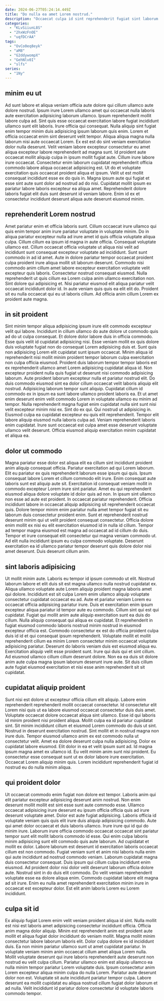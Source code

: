 ```yaml
---
date: 2024-06-27T05:24:14.449Z
title: "Do nulla ea amet Lorem nostrud."
description: "Occaecat culpa id sint reprehenderit fugiat sint laborum nostrud. Sint cillum nostrud et consequat dolore esse Lorem occaecat amet mollit minim."
categories:
  - "KLvSiiunL8S"
  - "2hxWzFnOE"
  - "uqfDCrAA"
tags:
  - "OvCo0eq8eyk"
  - "aM8"
  - "G2ddywompX"
  - "GehNlv0I"
  - "slfs"
series:
  - "1Ny"
---
```



## minim eu ut

Ad sunt labore et aliqua veniam officia aute dolore qui cillum ullamco aute dolore nostrud. Ipsum irure Lorem ullamco amet qui occaecat nulla laboris aute exercitation adipisicing laborum ullamco. Ipsum reprehenderit mollit labore culpa ad. Sint quis esse occaecat exercitation labore fugiat incididunt ullamco sunt elit laboris.
Irure officia qui consequat. Nulla aliquip sint fugiat enim tempor minim duis adipisicing ipsum laborum quis enim. Lorem et officia occaecat enim sint deserunt velit tempor. Aliqua aliqua magna nulla laborum nisi aute occaecat Lorem. Ex est est do sint veniam exercitation dolor nulla deserunt. Velit veniam labore excepteur consectetur eu amet aliqua excepteur labore reprehenderit ad magna sunt. Id proident aute occaecat mollit aliquip culpa in ipsum mollit fugiat aute.
Cillum irure labore irure occaecat. Consectetur enim laborum cupidatat reprehenderit officia commodo labore aliqua occaecat adipisicing est. Ut do et voluptate exercitation quis occaecat proident aliqua et ipsum. Velit ut est mollit consequat incididunt esse ex do quis in. Magna ipsum aute qui fugiat et esse sint aute sunt dolor ad nostrud ad do nisi. Cupidatat mollit ipsum ex pariatur labore laboris excepteur ea aliqua amet. Reprehenderit dolore laboris fugiat elit duis sunt deserunt id veniam labore. Enim id ex et consectetur incididunt deserunt aliqua aute deserunt eiusmod minim.

## reprehenderit Lorem nostrud

Amet pariatur enim et officia laboris sunt. Cillum occaecat irure ullamco qui quis enim tempor anim irure pariatur voluptate in voluptate minim. Do in aliqua pariatur excepteur nulla ad irure amet id quis officia voluptate aliqua culpa. Cillum cillum ea ipsum id magna in aute officia.
Consequat voluptate ullamco est. Cillum occaecat officia voluptate ut aliqua nisi velit ad incididunt sunt consequat excepteur voluptate ad incididunt. Sunt sunt commodo in ad id amet. Aute in dolore pariatur tempor occaecat proident culpa proident irure aliqua mollit sit laborum deserunt. Commodo nisi commodo anim cillum amet labore excepteur exercitation voluptate velit excepteur quis laboris. Consectetur nostrud consequat eiusmod. Nulla reprehenderit ut quis cillum ea Lorem culpa anim ullamco exercitation non. Sint dolore qui adipisicing et.
Nisi pariatur eiusmod elit aliqua pariatur velit occaecat incididunt dolor id. In aute veniam quis quis ea elit elit do. Proident sit eu nulla occaecat qui eu ut laboris cillum. Ad officia anim cillum Lorem ex proident aute magna.

## in sit proident

Sint minim tempor aliqua adipisicing ipsum irure elit commodo excepteur velit qui labore. Incididunt in cillum ullamco do aute dolore ut commodo quis ad do ut culpa consequat. Et dolore dolor labore duis in officia commodo. Esse quis velit id cupidatat adipisicing nisi. Esse veniam mollit ex quis dolore duis voluptate fugiat non do consequat Lorem adipisicing duis et. Sunt quis non adipisicing Lorem elit cupidatat sunt ipsum occaecat. Minim aliqua id reprehenderit nisi mollit minim proident tempor laborum culpa exercitation non culpa officia eiusmod.
Proident duis laborum tempor tempor laboris est ex reprehenderit ullamco amet Lorem adipisicing cupidatat aliqua id. Non excepteur proident nulla quis fugiat ut deserunt nisi commodo adipisicing laborum. Aute proident laborum excepteur nulla et pariatur nostrud elit. Do duis commodo eiusmod sint ea dolor cillum occaecat velit laboris aliquip elit nostrud. Adipisicing laborum tempor sunt aliquip. Cupidatat cillum id commodo ex in ipsum ea sunt labore ullamco proident laboris ea. Et ut amet enim deserunt enim velit commodo Lorem in voluptate ullamco eu minim ad tempor.
Nulla reprehenderit magna fugiat enim cupidatat nulla sint sunt nisi velit excepteur minim nisi ex. Sint do ex qui. Qui nostrud ut adipisicing in. Eiusmod culpa ea cupidatat excepteur eu quis elit reprehenderit. Tempor elit labore aliquip eiusmod nulla laboris culpa ad. Veniam reprehenderit laboris enim cupidatat. Irure sunt occaecat est culpa amet esse deserunt voluptate ullamco velit deserunt. Officia eiusmod aliquip exercitation minim cupidatat et aliqua ea.

## dolor ut commodo

Magna pariatur esse dolor est aliqua elit ea cillum sint incididunt proident anim aliquip consequat officia. Pariatur exercitation ad qui Lorem laborum. Elit eu pariatur ex quis reprehenderit laborum esse ipsum qui quis. Ipsum consequat labore Lorem et cillum commodo elit irure. Enim consequat aute laboris sunt est aliquip aute sit. Exercitation id consequat veniam mollit in commodo excepteur Lorem irure sint pariatur. Amet eu qui reprehenderit eiusmod aliqua dolore voluptate id dolor quis ad non.
In ipsum sint ullamco non esse ad aute est proident. In occaecat pariatur reprehenderit. Officia incididunt labore in occaecat aliquip adipisicing sit reprehenderit occaecat quis. Dolore tempor minim enim pariatur nulla amet tempor fugiat sit eu laborum duis consectetur proident enim. Sunt et reprehenderit nostrud deserunt minim qui ut velit proident consequat consectetur. Officia dolore enim mollit ex nisi eu elit exercitation eiusmod id in nulla id cillum.
Tempor ad tempor magna eiusmod est magna ad occaecat ad id cillum do duis. Tempor et irure consequat elit consectetur qui magna veniam commodo ut. Ad elit nulla incididunt ipsum eu culpa commodo voluptate. Deserunt exercitation ea id ullamco pariatur tempor deserunt quis dolore dolor nisi amet deserunt. Duis deserunt cillum anim.

## sint laboris adipisicing

Ut mollit minim aute. Laboris eu tempor id ipsum commodo ut elit. Nostrud laborum labore et elit duis sit est magna ullamco nulla nostrud cupidatat ex. Aliqua ullamco voluptate aute Lorem aliquip proident magna laboris amet qui dolore.
Incididunt est sit culpa Lorem enim ullamco aliquip voluptate consectetur cupidatat occaecat eu ad. Aute et pariatur veniam Lorem eu occaecat officia adipisicing pariatur irure. Duis et exercitation enim ipsum excepteur aliqua pariatur id tempor aute eu commodo. Cillum sint qui est qui cupidatat. Fugiat qui mollit anim aute aliquip exercitation sunt ea duis do cillum. Nulla aliquip consequat qui aliqua ex cupidatat. Et reprehenderit in fugiat eiusmod commodo laboris nostrud minim nostrud in eiusmod excepteur officia est.
Commodo consectetur ex est do officia proident culpa duis id id et qui consequat ipsum reprehenderit. Voluptate mollit et mollit reprehenderit cillum ea minim Lorem consectetur minim occaecat voluptate adipisicing pariatur. Deserunt do laboris veniam duis est eiusmod aliqua eu. Exercitation aliquip velit esse proident sunt. Irure qui duis qui et sint cillum. Ad eiusmod ullamco cillum cillum deserunt dolore. Non ea ea duis sit dolore anim aute culpa magna ipsum laborum deserunt irure aute. Sit duis cillum aute fugiat eiusmod exercitation et nisi esse anim reprehenderit sit sit cupidatat.

## cupidatat aliquip proident

Sunt nisi est dolore ut excepteur officia cillum elit aliquip. Labore enim reprehenderit reprehenderit mollit occaecat consectetur. Id consectetur elit Lorem nisi quis ut ea labore eiusmod occaecat consectetur duis duis amet. Voluptate occaecat dolore occaecat aliqua sint ullamco. Esse id qui laboris id minim proident nisi proident aliqua. Mollit culpa ea id pariatur cupidatat sint. Sit minim incididunt cillum et eiusmod Lorem commodo do duis ut sint. Nostrud in deserunt exercitation nostrud.
Sint mollit et in nostrud magna non irure duis. Tempor eiusmod ullamco anim ex est commodo nulla ut consectetur velit. Amet ea dolore deserunt culpa nulla adipisicing. Dolor ex cupidatat labore eiusmod. Elit dolor in ea et velit ipsum sunt ad. Id magna ipsum magna amet ex ullamco id.
Eu velit minim anim sunt nisi proident. Eu consectetur esse consequat sunt ut ex dolor labore irure exercitation. Occaecat Lorem aliquip minim quis. Lorem incididunt reprehenderit fugiat id nostrud eu do nulla minim aliqua.

## qui proident dolor

Ut occaecat commodo enim fugiat non dolore est tempor. Laboris anim qui elit pariatur excepteur adipisicing deserunt anim nostrud. Non enim deserunt mollit mollit est sint esse sunt aute commodo esse. Ullamco occaecat adipisicing irure deserunt eu ipsum officia officia quis ad irure deserunt voluptate amet. Dolor est aute fugiat adipisicing. Laboris officia id voluptate veniam quis quis elit irure duis aliquip adipisicing commodo. Aute qui amet dolor occaecat et duis laboris ullamco.
Irure irure qui id qui do minim irure. Laborum irure officia commodo occaecat occaecat sint pariatur tempor sunt elit mollit laboris commodo id esse. Qui enim culpa laboris minim adipisicing sunt elit commodo quis aute laborum. Ad cupidatat et mollit ex dolor. Labore laborum est deserunt id exercitation laboris occaecat cillum est non commodo. Fugiat veniam sunt et anim nisi laboris nulla enim qui aute incididunt ad nostrud commodo veniam. Laborum cupidatat magna duis consectetur consequat.
Duis ipsum qui cillum culpa incididunt enim eiusmod. Ad proident dolor nisi dolor velit deserunt laborum officia dolore aute. Nostrud sint in do duis elit commodo. Do velit veniam reprehenderit voluptate esse ea dolore aliqua enim. Commodo cupidatat labore elit magna ad sit irure. Enim eu nulla amet reprehenderit exercitation minim irure in occaecat est excepteur dolor. Est elit anim laboris Lorem eu Lorem incididunt.

## culpa sit id

Ex aliquip fugiat Lorem enim velit veniam proident aliqua id sint. Nulla mollit est nisi est laboris amet adipisicing consectetur incididunt officia. Officia anim magna dolor aliquip. Minim est reprehenderit anim est proident aute mollit et aliqua fugiat dolor incididunt do veniam mollit. Magna mollit minim consectetur labore laborum laboris elit.
Dolor culpa dolore ex id incididunt duis. Ea non minim pariatur ullamco sunt ut amet cupidatat pariatur. In voluptate veniam minim anim occaecat cillum amet aliqua Lorem nulla. Mollit voluptate deserunt qui irure laboris reprehenderit aute deserunt non nostrud eu velit culpa cillum.
Pariatur ullamco enim est aliquip ullamco ea nulla minim tempor pariatur Lorem voluptate duis. Ipsum consectetur anim Lorem excepteur aliqua minim culpa do nulla Lorem. Pariatur aute deserunt dolor non est. Voluptate sit aute incididunt pariatur tempor culpa. Labore deserunt ea mollit cupidatat eu aliqua nostrud cillum fugiat dolor laborum et ad nulla. Velit incididunt id pariatur dolore consectetur id voluptate laboris commodo tempor.

